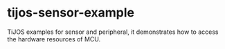 # tijos-sensor-example
TiJOS examples for sensor and peripheral, it demonstrates how to access the hardware resources of MCU.
